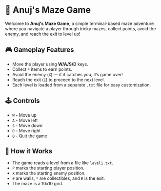 # 🧩 Anuj's Maze Game

Welcome to **Anuj's Maze Game**, a simple terminal-based maze adventure where you navigate a player through tricky mazes, collect points, avoid the enemy, and reach the exit to level up!

## 🎮 Gameplay Features

- Move the player using **W/A/S/D** keys.
- Collect `*` items to earn points.
- Avoid the enemy (`X`) — if it catches you, it’s game over!
- Reach the exit (`E`) to proceed to the next level.
- Each level is loaded from a separate `.txt` file for easy customization.


## 🕹️ Controls

- `W` - Move up
- `A` - Move left
- `S` - Move down
- `D` - Move right
- `Q` - Quit the game

## 🧠 How it Works

- The game reads a level from a file like `level1.txt`.
- `P` marks the starting player position.
- `X` marks the starting enemy position.
- `#` are walls, `*` are collectibles, and `E` is the exit.
- The maze is a 10x10 grid.




